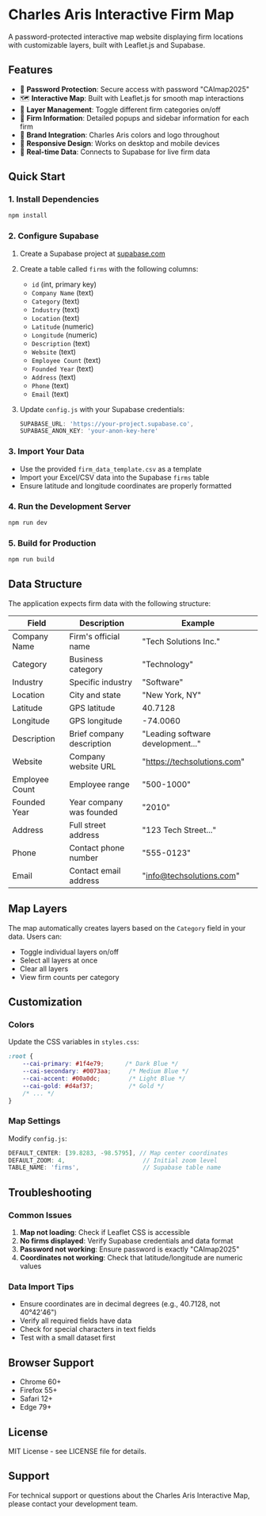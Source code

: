 # Charles Aris Interactive Firm Map

A password-protected interactive map website displaying firm locations with customizable layers, built with Leaflet.js and Supabase.

## Features

- 🔐 **Password Protection**: Secure access with password "CAImap2025"
- 🗺️ **Interactive Map**: Built with Leaflet.js for smooth map interactions
- 📍 **Layer Management**: Toggle different firm categories on/off
- 🏢 **Firm Information**: Detailed popups and sidebar information for each firm
- 🎨 **Brand Integration**: Charles Aris colors and logo throughout
- 📱 **Responsive Design**: Works on desktop and mobile devices
- 🔄 **Real-time Data**: Connects to Supabase for live firm data

## Quick Start

### 1. Install Dependencies
```bash
npm install
```

### 2. Configure Supabase
1. Create a Supabase project at [supabase.com](https://supabase.com)
2. Create a table called `firms` with the following columns:
   - `id` (int, primary key)
   - `Company Name` (text)
   - `Category` (text)
   - `Industry` (text)
   - `Location` (text)
   - `Latitude` (numeric)
   - `Longitude` (numeric)
   - `Description` (text)
   - `Website` (text)
   - `Employee Count` (text)
   - `Founded Year` (text)
   - `Address` (text)
   - `Phone` (text)
   - `Email` (text)

3. Update `config.js` with your Supabase credentials:
   ```javascript
   SUPABASE_URL: 'https://your-project.supabase.co',
   SUPABASE_ANON_KEY: 'your-anon-key-here'
   ```

### 3. Import Your Data
- Use the provided `firm_data_template.csv` as a template
- Import your Excel/CSV data into the Supabase `firms` table
- Ensure latitude and longitude coordinates are properly formatted

### 4. Run the Development Server
```bash
npm run dev
```

### 5. Build for Production
```bash
npm run build
```

## Data Structure

The application expects firm data with the following structure:

| Field | Description | Example |
|-------|-------------|---------|
| Company Name | Firm's official name | "Tech Solutions Inc." |
| Category | Business category | "Technology" |
| Industry | Specific industry | "Software" |
| Location | City and state | "New York, NY" |
| Latitude | GPS latitude | 40.7128 |
| Longitude | GPS longitude | -74.0060 |
| Description | Brief company description | "Leading software development..." |
| Website | Company website URL | "https://techsolutions.com" |
| Employee Count | Employee range | "500-1000" |
| Founded Year | Year company was founded | "2010" |
| Address | Full street address | "123 Tech Street..." |
| Phone | Contact phone number | "555-0123" |
| Email | Contact email address | "info@techsolutions.com" |

## Map Layers

The map automatically creates layers based on the `Category` field in your data. Users can:
- Toggle individual layers on/off
- Select all layers at once
- Clear all layers
- View firm counts per category

## Customization

### Colors
Update the CSS variables in `styles.css`:
```css
:root {
    --cai-primary: #1f4e79;      /* Dark Blue */
    --cai-secondary: #0073aa;     /* Medium Blue */
    --cai-accent: #00a0dc;        /* Light Blue */
    --cai-gold: #d4af37;          /* Gold */
    /* ... */
}
```

### Map Settings
Modify `config.js`:
```javascript
DEFAULT_CENTER: [39.8283, -98.5795], // Map center coordinates
DEFAULT_ZOOM: 4,                      // Initial zoom level
TABLE_NAME: 'firms',                  // Supabase table name
```

## Troubleshooting

### Common Issues

1. **Map not loading**: Check if Leaflet CSS is accessible
2. **No firms displayed**: Verify Supabase credentials and data format
3. **Password not working**: Ensure password is exactly "CAImap2025"
4. **Coordinates not working**: Check that latitude/longitude are numeric values

### Data Import Tips

- Ensure coordinates are in decimal degrees (e.g., 40.7128, not 40°42'46")
- Verify all required fields have data
- Check for special characters in text fields
- Test with a small dataset first

## Browser Support

- Chrome 60+
- Firefox 55+
- Safari 12+
- Edge 79+

## License

MIT License - see LICENSE file for details.

## Support

For technical support or questions about the Charles Aris Interactive Map, please contact your development team.


